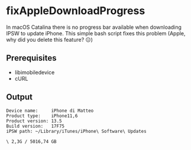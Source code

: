 # fixAppleDownloadProgress
In macOS Catalina there is no progress bar available when downloading IPSW to update iPhone. This simple bash script fixes this problem (Apple, why did you delete this feature? 😑)

## Prerequisites

* libimobiledevice
* cURL

## Output
```
Device name:     iPhone di Matteo
Product type:    iPhone11,6
Product version: 13.5
Build version:   17F75
iPSW path: ~/Library/iTunes/iPhone\ Software\ Updates

\ 2,3G / 5016,74 GB
```

